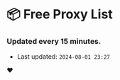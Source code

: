 # :package: Free Proxy List
### Updated every 15 minutes.

- Last updated: `2024-08-01 23:27`

:heart:
